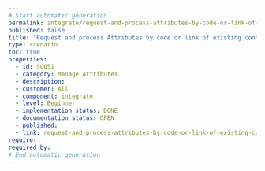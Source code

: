 ```yaml
---
# Start automatic generation
permalink: integrate/request-and-process-attributes-by-code-or-link-of-existing-contacts
published: false
title: "Request and process Attributes by code or link of existing contacts"
type: scenario
toc: true
properties:
  - id: SC051
  - category: Manage Attributes
  - description:
  - customer: All
  - component: integrate
  - level: Beginner
  - implementation status: DONE
  - documentation status: OPEN
  - published:
  - link: request-and-process-attributes-by-code-or-link-of-existing-contacts
require:
required_by:
# End automatic generation
---
```

